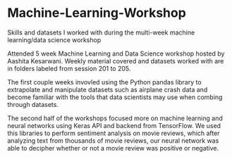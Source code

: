 # Machine-Learning-Workshop
Skills and datasets I worked with during the multi-week machine learning/data science workshop

Attended 5 week Machine Learning and Data Science workshop hosted by Aashita Kesarwani. Weekly material covered and datasets worked with are in folders labeled from session 201 to 205. 

The first couple weeks invovled using the Python pandas library to extrapolate and manipulate datasets such as airplane crash data and become familiar with the tools that data scientists may use when combing through datasets. 

The second half of the workshops focused more on machine learning and neural networks using Keras API and backend from TensorFlow. We used this libraries to perform sentiment analysis on movie reviews, which after analyzing text from thousands of movie reviews, our neural network was able to decipher whether or not a movie review was positive or negative. 
